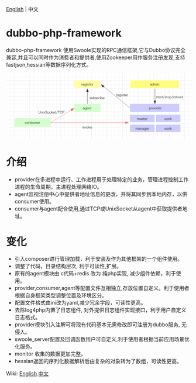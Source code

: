 [English](./README.md) | 中文

# dubbo-php-framework

dubbo-php-framework 使用Swoole实现的RPC通信框架,它与Dubbo协议完全兼容,并且可以同时作为消费者和提供者,使用Zookeeper用作服务注册发现,支持fastjson,hessian等数据序列化方式。

![arch](https://github.com/crazyxman/dubbo-php-framework/blob/master/Arch.png)

# 介绍
- provider在多进程中运行、工作进程用于处理特定的业务，管理进程控制工作进程的生命周期，主进程处理网络IO。
- agent监视注册中心中提供者地址信息的更改，并将其同步到本地内存，以供consumer使用。
- consumer与agent配合使用,通过TCP或UnixSocket从agent中获取提供者地址。

# 变化
- 引入composer进行管理加载，利于安装及作为其他框架的一个组件使用。
- 调整了代码，目录结构层次, 利于可读性,扩展。
- 原有的agent模块由 c代码+redis 改为 纯php实现, 减少组件依赖，利于使用。
- provider,consumer,agent等配置文件互相独立,存放位置自定义。利于使用者根据自身框架类型调整位置及环境区分。
- 配置文件格式由ini改为yaml,减少冗余字段，可读性更高。
- 去除log4php内置了日志组件, 对外提供日志组件实现接口，利于用户自定义日志格式。
- provider模块引入注解可将现有代码基本无需修改即可注册为dubbo服务, 无侵入。
- swoole_server配置及回调函数用户可自定义,利于使用者根据当前应用场景优化服务。
- monitor 收集的数据更加完整。
- hessian返回的序列化数据解析后由复杂的对象转为了数组，可读性更高。

Wiki: [English](https://github.com/crazyxman/dubbo-php-framework/wiki/English).[中文](https://github.com/crazyxman/dubbo-php-framework/wiki/%E4%B8%AD%E6%96%87)
